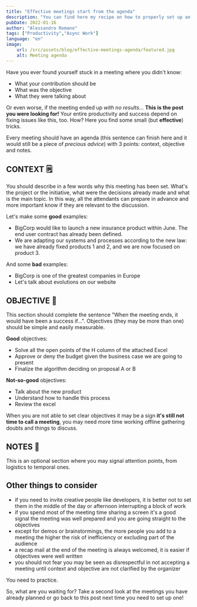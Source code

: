 ```yaml
---
title: "Effective meetings start from the agenda"
description: "You can find here my recipe on how to properly set up an agenda for an effective meeting. The questions you'll need to answer beforehand will challenge you at the point you may recognize you don't need the meeting at all."
pubDate: 2022-01-16
author: "Alessandro Romano"
tags: ["Productivity","Async Work"]
language: "en"
image:
    url: /src/assets/blog/effective-meetings-agenda/featured.jpg
    alt: Meeting agenda
---
```


Have you ever found yourself stuck in a meeting where you didn't know:

-   What your contribution should be
-   What was the objective
-   What they were talking about

Or even worse, if the meeting ended up _with no results_… **This is the post you were looking for!** Your entire productivity and success depend on fixing issues like this, too. How? Here you find some small (but **effective**) tricks.

Every meeting should have an agenda (this sentence can finish here and it would still be a piece of _precious advice_) with 3 points: context, objective and notes.

## **CONTEXT 🗒️**

You should describe in a few words why this meeting has been set. What's the project or the initiative, what were the decisions already made and what is the main topic. In this way, all the attendants can prepare in advance and more important know if they are relevant to the discussion.

Let's make some **good** examples:

-   BigCorp would like to launch a new insurance product within June. The end user contract has already been defined.
-   We are adapting our systems and processes according to the new law: we have already fixed products 1 and 2, and we are now focused on product 3.

And some **bad** examples:

-   BigCorp is one of the greatest companies in Europe
-   Let's talk about evolutions on our website

## **OBJECTIVE 🎯**

This section should complete the sentence "When the meeting ends, it would have been a success if...". Objectives (they may be more than one) should be simple and easily measurable.

**Good** objectives:

-   Solve all the open points of the H column of the attached Excel
-   Approve or deny the budget given the business case we are going to present
-   Finalize the algorithm deciding on proposal A or B

**Not-so-good** objectives:

-   Talk about the new product
-   Understand how to handle this process
-   Review the excel

When you are not able to set clear objectives it may be a sign **it's still not time to call a meeting**, you may need more time working offline gathering doubts and things to discuss.

## **NOTES 📓**

This is an optional section where you may signal attention points, from logistics to temporal ones.

## **Other things to consider**

-   if you need to invite creative people like developers, it is better not to set them in the middle of the day or afternoon interrupting a block of work
-   if you spend most of the meeting time sharing a screen it's a good signal the meeting was well prepared and you are going straight to the objectives
-   except for demos or brainstormings, the more people you add to a meeting the higher the risk of inefficiency or excluding part of the audience
-   a recap mail at the end of the meeting is always welcomed, it is easier if objectives were well written
-   you should not fear you may be seen as disrespectful in not accepting a meeting until context and objective are not clarified by the organizer

You need to practice.

So, what are you waiting for? Take a second look at the meetings you have already planned or go back to this post next time you need to set up one!
